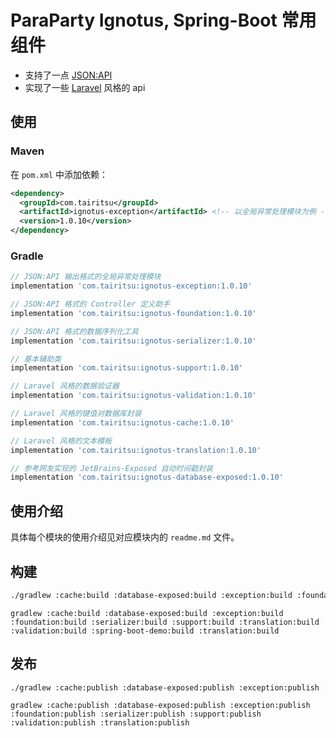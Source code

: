 # ParaParty Ignotus, Spring-Boot 常用组件

- 支持了一点 [JSON:API](https://jsonapi.org/)
- 实现了一些 [Laravel](https://laravel.com/) 风格的 api

## 使用

### Maven
在 `pom.xml` 中添加依赖：
```xml
<dependency>
  <groupId>com.tairitsu</groupId>
  <artifactId>ignotus-exception</artifactId> <!-- 以全局异常处理模块为例 -->
  <version>1.0.10</version>
</dependency>
```

### Gradle
```groovy
// JSON:API 输出格式的全局异常处理模块
implementation 'com.tairitsu:ignotus-exception:1.0.10'

// JSON:API 格式的 Controller 定义助手
implementation 'com.tairitsu:ignotus-foundation:1.0.10'

// JSON:API 格式的数据序列化工具
implementation 'com.tairitsu:ignotus-serializer:1.0.10'

// 基本辅助类
implementation 'com.tairitsu:ignotus-support:1.0.10'

// Laravel 风格的数据验证器
implementation 'com.tairitsu:ignotus-validation:1.0.10'

// Laravel 风格的键值对数据库封装
implementation 'com.tairitsu:ignotus-cache:1.0.10'

// Laravel 风格的文本模板
implementation 'com.tairitsu:ignotus-translation:1.0.10'

// 参考网友实现的 JetBrains-Exposed 自动时间戳封装
implementation 'com.tairitsu:ignotus-database-exposed:1.0.10'
```

## 使用介绍

具体每个模块的使用介绍见对应模块内的 `readme.md` 文件。

## 构建
```bash
./gradlew :cache:build :database-exposed:build :exception:build :foundation:build :serializer:build :support:build :translation:build :validation:build :spring-boot-demo:build :translation:build
```

```
gradlew :cache:build :database-exposed:build :exception:build :foundation:build :serializer:build :support:build :translation:build :validation:build :spring-boot-demo:build :translation:build
```

## 发布
```bash
./gradlew :cache:publish :database-exposed:publish :exception:publish :foundation:publish :serializer:publish :support:publish :validation:publish :translation:publish
```

```
gradlew :cache:publish :database-exposed:publish :exception:publish :foundation:publish :serializer:publish :support:publish :validation:publish :translation:publish
```
